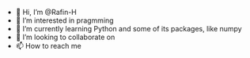 - 👋 Hi, I’m @Rafin-H
- 👀 I’m interested in pragmming
- 🌱 I’m currently learning Python and some of its packages, like numpy
- 💞️ I’m looking to collaborate on 
- 📫 How to reach me
